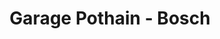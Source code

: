 ---
title: "Garage Pothain - Bosch"
url: /cran-gevrier/garage-pothain-bosch/
shop: Autowerkstatt
---